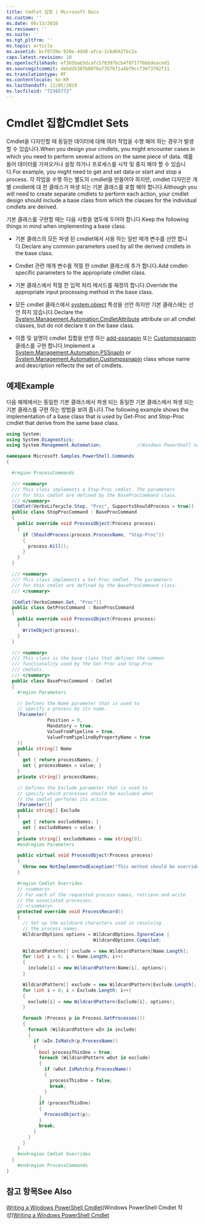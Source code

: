 ```yaml
---
title: Cmdlet 집합 | Microsoft Docs
ms.custom: ''
ms.date: 09/13/2016
ms.reviewer: ''
ms.suite: ''
ms.tgt_pltfrm: ''
ms.topic: article
ms.assetid: bcf0739e-920e-4dd8-afca-2c6d6927bc2a
caps.latest.revision: 10
ms.openlocfilehash: ef3b5bab5dcafc578397bcb4f071776bbdeaced1
ms.sourcegitcommit: debd2b38fb8070a7357bf1a4bf9cc736f3702f31
ms.translationtype: MT
ms.contentlocale: ko-KR
ms.lasthandoff: 12/05/2019
ms.locfileid: "72365772"
---
```

# <a name="cmdlet-sets"></a><span data-ttu-id="5c234-102">Cmdlet 집합</span><span class="sxs-lookup"><span data-stu-id="5c234-102">Cmdlet Sets</span></span>

<span data-ttu-id="5c234-103">Cmdlet을 디자인할 때 동일한 데이터에 대해 여러 작업을 수행 해야 하는 경우가 발생할 수 있습니다.</span><span class="sxs-lookup"><span data-stu-id="5c234-103">When you design your cmdlets, you might encounter cases in which you need to perform several actions on the same piece of data.</span></span> <span data-ttu-id="5c234-104">예를 들어 데이터를 가져오거나 설정 하거나 프로세스를 시작 및 중지 해야 할 수 있습니다.</span><span class="sxs-lookup"><span data-stu-id="5c234-104">For example, you might need to get and set data or start and stop a process.</span></span> <span data-ttu-id="5c234-105">각 작업을 수행 하는 별도의 cmdlet을 만들어야 하지만, cmdlet 디자인은 개별 cmdlet에 대 한 클래스가 파생 되는 기본 클래스를 포함 해야 합니다.</span><span class="sxs-lookup"><span data-stu-id="5c234-105">Although you will need to create separate cmdlets to perform each action, your cmdlet design should include a base class from which the classes for the individual cmdlets are derived.</span></span>

<span data-ttu-id="5c234-106">기본 클래스를 구현할 때는 다음 사항을 염두에 두어야 합니다.</span><span class="sxs-lookup"><span data-stu-id="5c234-106">Keep the following things in mind when implementing a base class.</span></span>

- <span data-ttu-id="5c234-107">기본 클래스의 모든 파생 된 cmdlet에서 사용 하는 일반 매개 변수를 선언 합니다.</span><span class="sxs-lookup"><span data-stu-id="5c234-107">Declare any common parameters used by all the derived cmdlets in the base class.</span></span>

- <span data-ttu-id="5c234-108">Cmdlet 관련 매개 변수를 적절 한 cmdlet 클래스에 추가 합니다.</span><span class="sxs-lookup"><span data-stu-id="5c234-108">Add cmdlet-specific parameters to the appropriate cmdlet class.</span></span>

- <span data-ttu-id="5c234-109">기본 클래스에서 적절 한 입력 처리 메서드를 재정의 합니다.</span><span class="sxs-lookup"><span data-stu-id="5c234-109">Override the appropriate input processing method in the base class.</span></span>

- <span data-ttu-id="5c234-110">모든 cmdlet 클래스에서 [system.object](/dotnet/api/System.Management.Automation.CmdletAttribute) 특성을 선언 하지만 기본 클래스에는 선언 하지 않습니다.</span><span class="sxs-lookup"><span data-stu-id="5c234-110">Declare the [System.Management.Automation.CmdletAttribute](/dotnet/api/System.Management.Automation.CmdletAttribute) attribute on all cmdlet classes, but do not declare it on the base class.</span></span>

- <span data-ttu-id="5c234-111">이름 및 설명이 cmdlet 집합을 반영 하는 [add-pssnapin](/dotnet/api/System.Management.Automation.PSSnapIn) 또는 [Custompssnapin](/dotnet/api/System.Management.Automation.CustomPSSnapIn) 클래스를 구현 합니다.</span><span class="sxs-lookup"><span data-stu-id="5c234-111">Implement a [System.Management.Automation.PSSnapIn](/dotnet/api/System.Management.Automation.PSSnapIn) or [System.Management.Automation.Custompssnapin](/dotnet/api/System.Management.Automation.CustomPSSnapIn) class whose name and description reflects the set of cmdlets.</span></span>

## <a name="example"></a><span data-ttu-id="5c234-112">예제</span><span class="sxs-lookup"><span data-stu-id="5c234-112">Example</span></span>

<span data-ttu-id="5c234-113">다음 예제에서는 동일한 기본 클래스에서 파생 되는 동일한 기본 클래스에서 파생 되는 기본 클래스를 구현 하는 방법을 보여 줍니다.</span><span class="sxs-lookup"><span data-stu-id="5c234-113">The following example shows the implementation of a base class that is used by Get-Proc and Stop-Proc cmdlet that derive from the same base class.</span></span>

```csharp
using System;
using System.Diagnostics;
using System.Management.Automation;             //Windows PowerShell namespace.

namespace Microsoft.Samples.PowerShell.Commands
{

  #region ProcessCommands

  /// <summary>
  /// This class implements a Stop-Proc cmdlet. The parameters
  /// for this cmdlet are defined by the BaseProcCommand class.
  /// </summary>
  [Cmdlet(VerbsLifecycle.Stop, "Proc", SupportsShouldProcess = true)]
  public class StopProcCommand : BaseProcCommand
  {
    public override void ProcessObject(Process process)
    {
      if (ShouldProcess(process.ProcessName, "Stop-Proc"))
      {
        process.Kill();
      }
    }
  }

  /// <summary>
  /// This class implements a Get-Proc cmdlet. The parameters
  /// for this cmdlet are defined by the BaseProcCommand class.
  /// </summary>

  [Cmdlet(VerbsCommon.Get, "Proc")]
  public class GetProcCommand : BaseProcCommand
  {
    public override void ProcessObject(Process process)
    {
      WriteObject(process);
    }
  }

  /// <summary>
  /// This class is the base class that defines the common
  /// functionality used by the Get-Proc and Stop-Proc
  /// cmdlets.
  /// </summary>
  public class BaseProcCommand : Cmdlet
  {
    #region Parameters

    // Defines the Name parameter that is used to
    // specify a process by its name.
    [Parameter(
               Position = 0,
               Mandatory = true,
               ValueFromPipeline = true,
               ValueFromPipelineByPropertyName = true
    )]
    public string[] Name
    {
      get { return processNames; }
      set { processNames = value; }
    }
    private string[] processNames;

    // Defines the Exclude parameter that is used to
    // specify which processes should be excluded when
    // the cmdlet performs its action.
    [Parameter()]
    public string[] Exclude
    {
      get { return excludeNames; }
      set { excludeNames = value; }
    }
    private string[] excludeNames = new string[0];
    #endregion Parameters

    public virtual void ProcessObject(Process process)
    {
      throw new NotImplementedException("This method should be overridden.");
    }

    #region Cmdlet Overrides
    // <summary>
    // For each of the requested process names, retrieve and write
    // the associated processes.
    // </summary>
    protected override void ProcessRecord()
    {
      // Set up the wildcard characters used in resolving
      // the process names.
      WildcardOptions options = WildcardOptions.IgnoreCase |
                                WildcardOptions.Compiled;

      WildcardPattern[] include = new WildcardPattern[Name.Length];
      for (int i = 0; i < Name.Length; i++)
      {
        include[i] = new WildcardPattern(Name[i], options);
      }

      WildcardPattern[] exclude = new WildcardPattern[Exclude.Length];
      for (int i = 0; i < Exclude.Length; i++)
      {
        exclude[i] = new WildcardPattern(Exclude[i], options);
      }

      foreach (Process p in Process.GetProcesses())
      {
        foreach (WildcardPattern wIn in include)
        {
          if (wIn.IsMatch(p.ProcessName))
          {
            bool processThisOne = true;
            foreach (WildcardPattern wOut in exclude)
            {
              if (wOut.IsMatch(p.ProcessName))
              {
                processThisOne = false;
                break;
              }
            }
            if (processThisOne)
            {
              ProcessObject(p);
            }
            break;
          }
        }
      }
    }
    #endregion Cmdlet Overrides
  }
    #endregion ProcessCommands
}
```

## <a name="see-also"></a><span data-ttu-id="5c234-114">참고 항목</span><span class="sxs-lookup"><span data-stu-id="5c234-114">See Also</span></span>

<span data-ttu-id="5c234-115">[Writing a Windows PowerShell Cmdlet](./writing-a-windows-powershell-cmdlet.md)(Windows PowerShell Cmdlet 작성)</span><span class="sxs-lookup"><span data-stu-id="5c234-115">[Writing a Windows PowerShell Cmdlet](./writing-a-windows-powershell-cmdlet.md)</span></span>
